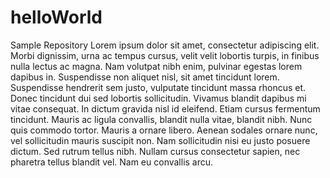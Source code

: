 # helloWorld
Sample Repository
Lorem ipsum dolor sit amet, consectetur adipiscing elit. Morbi dignissim, urna ac tempus cursus, velit velit lobortis turpis, in finibus nulla lectus ac magna. Nam volutpat nibh enim, pulvinar egestas lorem dapibus in. Suspendisse non aliquet nisl, sit amet tincidunt lorem. Suspendisse hendrerit sem justo, vulputate tincidunt massa rhoncus et. Donec tincidunt dui sed lobortis sollicitudin. Vivamus blandit dapibus mi vitae consequat. In dictum gravida nisl id eleifend. Etiam cursus fermentum tincidunt. Mauris ac ligula convallis, blandit nulla vitae, blandit nibh. Nunc quis commodo tortor. Mauris a ornare libero. Aenean sodales ornare nunc, vel sollicitudin mauris suscipit non. Nam sollicitudin nisi eu justo posuere dictum. Sed rutrum tellus nibh. Nullam cursus consectetur sapien, nec pharetra tellus blandit vel. Nam eu convallis arcu.
